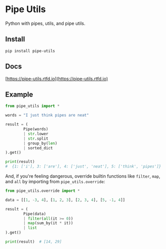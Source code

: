 # Pipe Utils

Python with pipes, utils, and pipe utils.

## Install

```
pip install pipe-utils
```

## Docs

[https://pipe-utils.rtfd.io](https://pipe-utils.rtfd.io)

## Example

```python
from pipe_utils import *

words = "I just think pipes are neat"

result = (
        Pipe(words)
        | str.lower
        | str.split
        | group_by(len)
        | sorted_dict
).get()

print(result)
#  {1: ['i'], 3: ['are'], 4: ['just', 'neat'], 5: ['think', 'pipes']}
```

And, if you're feeling dangerous, override builtin functions
like `filter`, `map`, and `all` by importing from `pipe_utils.override`:

```python
from pipe_utils.override import *

data = [[1, -3, 4], [1, 2, 3], [2, 3, 4], [5, -1, 4]]

result = (
        Pipe(data)
        | filter(all(it >= 0))
        | map(sum_by(it * it))
        | list
).get()

print(result)  # [14, 29]
```
